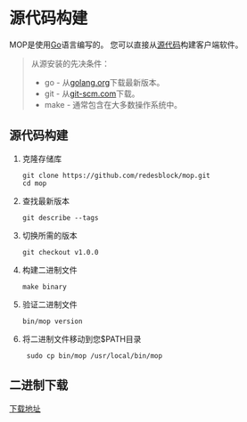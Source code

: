 # 源代码构建

MOP是使用[Go](https://golang.org/)语言编写的。
您可以直接从[源代码](https://github.com/redesblock/mop)构建客户端软件。
> 从源安装的先决条件：
> - go - 从[golang.org](https://golang.org/dl)下载最新版本。
> - git - 从[git-scm.com](https://git-scm.com/)下载。
> - make - 通常包含在大多数操作系统中。

## 源代码构建

1. 克隆存储库
   ```shell script
   git clone https://github.com/redesblock/mop.git
   cd mop
   ```
2. 查找最新版本
   ```shell script
   git describe --tags
   ```
3. 切换所需的版本
   ```shell script
   git checkout v1.0.0
   ```
4. 构建二进制文件
   ```shell script
   make binary
   ```
5. 验证二进制文件
   ```shell script
   bin/mop version
   ```
6. 将二进制文件移动到您$PATH目录
   ```shell script
    sudo cp bin/mop /usr/local/bin/mop 
   ```
## 二进制下载
[下载地址](https://github.com/redesblock/mop/releases)